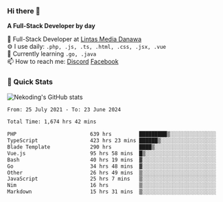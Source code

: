 ### Hi there 👋

**A Full-Stack Developer by day**

🔭 Full-Stack Developer at [Lintas Media Danawa](https://www.lintasmediadanawa.com/)  
⚙️ I use daily: `.php, .js, .ts, .html, .css, .jsx, .vue`  
🌱 Currently learning `.go, .java`  
📫 How to reach me: [Discord](https://discordapp.com/users/984448732999327766)  [Facebook](https://fb.me/tyvandi)  

### 🚀 Quick Stats  

![Nekoding's GitHub stats](https://github-readme-stats.vercel.app/api?username=nekoding&show_icons=true)

<!--START_SECTION:waka-->

```txt
From: 25 July 2021 - To: 23 June 2024

Total Time: 1,674 hrs 42 mins

PHP                        639 hrs         █████████▒░░░░░░░░░░░░░░░   37.55 %
TypeScript                 423 hrs 23 mins ██████▒░░░░░░░░░░░░░░░░░░   24.88 %
Blade Template             290 hrs         ████▒░░░░░░░░░░░░░░░░░░░░   17.04 %
Vue.js                     95 hrs 58 mins  █▒░░░░░░░░░░░░░░░░░░░░░░░   05.64 %
Bash                       40 hrs 19 mins  ▓░░░░░░░░░░░░░░░░░░░░░░░░   02.37 %
Go                         34 hrs 48 mins  ▓░░░░░░░░░░░░░░░░░░░░░░░░   02.05 %
Other                      26 hrs 49 mins  ▒░░░░░░░░░░░░░░░░░░░░░░░░   01.58 %
JavaScript                 25 hrs 7 mins   ▒░░░░░░░░░░░░░░░░░░░░░░░░   01.48 %
Nim                        16 hrs          ▒░░░░░░░░░░░░░░░░░░░░░░░░   00.94 %
Markdown                   15 hrs 31 mins  ▒░░░░░░░░░░░░░░░░░░░░░░░░   00.91 %
```

<!--END_SECTION:waka-->

<!--
**nekoding/nekoding** is a ✨ _special_ ✨ repository because its `README.md` (this file) appears on your GitHub profile.

Here are some ideas to get you started:

- 🔭 I’m currently working on ...
- 🌱 I’m currently learning ...
- 👯 I’m looking to collaborate on ...
- 🤔 I’m looking for help with ...
- 💬 Ask me about ...
- 📫 How to reach me: ...
- 😄 Pronouns: ...
- ⚡ Fun fact: ...
-->

